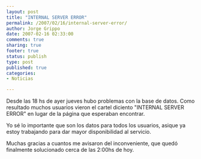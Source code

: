 ```yaml
--- 
layout: post
title: "INTERNAL SERVER ERROR"
permalink: /2007/02/16/internal-server-error/
author: Jorge Grippo
date: 2007-02-16 02:33:00
comments: true
sharing: true
footer: true
status: publish
type: post
published: true
categories: 
- Noticias

---
```

<!-- 28 -->
Desde las 18 hs de ayer jueves hubo problemas con la base de datos. Como resultado muchos usuarios vieron el cartel diciento "INTERNAL SERVER ERROR" en lugar de la página que esperaban encontrar.

Yo sé lo importante que son los datos para todos los usuarios, asique ya estoy trabajando para dar mayor disponibilidad al servicio.

Muchas gracias a cuantos me avisaron del inconveniente, que quedó finalmente solucionado cerca de las 2:00hs de hoy.

